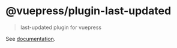 # @vuepress/plugin-last-updated

> last-updated plugin for vuepress

See [documentation](https://v1.vuepress.vuejs.org/plugin/official/plugin-last-updated.html).

